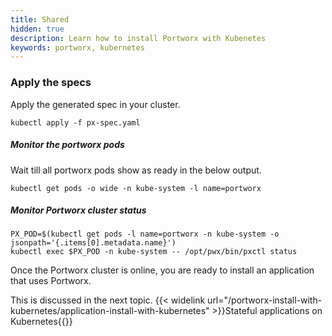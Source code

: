 ```yaml
---
title: Shared
hidden: true
description: Learn how to install Portworx with Kubenetes
keywords: portworx, kubernetes
---
```


### Apply the specs

Apply the generated spec in your cluster.
```text
kubectl apply -f px-spec.yaml
```

#####  Monitor the portworx pods

Wait till all portworx pods show as ready in the below output.
```text
kubectl get pods -o wide -n kube-system -l name=portworx
```

#####  Monitor Portworx cluster status

```text
PX_POD=$(kubectl get pods -l name=portworx -n kube-system -o jsonpath='{.items[0].metadata.name}')
kubectl exec $PX_POD -n kube-system -- /opt/pwx/bin/pxctl status
```

Once the Portworx cluster is online, you are ready to install an application that uses Portworx.

This is discussed in the next topic.
{{< widelink url="/portworx-install-with-kubernetes/application-install-with-kubernetes" >}}Stateful applications on Kubernetes{{</widelink>}}
